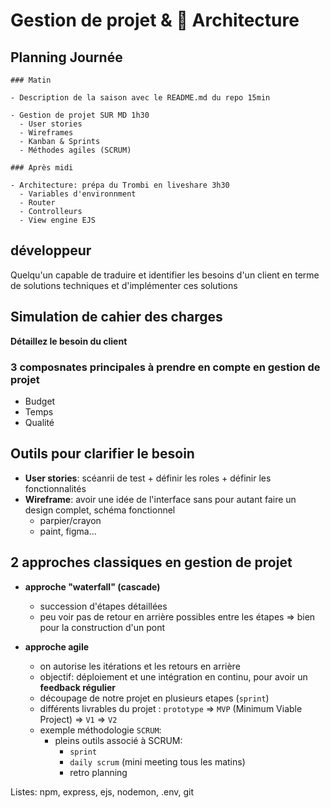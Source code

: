 # Gestion de projet & 🏯 Architecture

## Planning Journée

```
### Matin

- Description de la saison avec le README.md du repo 15min

- Gestion de projet SUR MD 1h30
  - User stories
  - Wireframes
  - Kanban & Sprints
  - Méthodes agiles (SCRUM)

### Après midi

- Architecture: prépa du Trombi en liveshare 3h30
  - Variables d'environnment
  - Router
  - Controlleurs
  - View engine EJS
```

## développeur

Quelqu'un capable de traduire et identifier les besoins d'un client en terme de solutions techniques et d'implémenter ces solutions

## Simulation de cahier des charges

**Détaillez le besoin du client**

### 3 composnates principales à prendre en compte en gestion de projet

- Budget
- Temps
- Qualité

## Outils pour clarifier le besoin

- **User stories**: scéanrii de test + définir les roles + définir les fonctionnalités
- **Wireframe**: avoir une idée de l'interface sans pour autant faire un design complet, schéma fonctionnel
  - parpier/crayon
  - paint, figma...

## 2 approches classiques en gestion de projet

- **approche "waterfall" (cascade)**
  - succession d'étapes détaillées
  - peu voir pas de retour en arrière possibles entre les étapes
  => bien pour la construction d'un pont

- **approche agile**
  - on autorise les itérations et les retours en arrière
  - objectif: déploiement et une intégration en continu, pour avoir un **feedback régulier**
  - découpage de notre projet en plusieurs etapes (`sprint`)
  - différents livrables du projet : `prototype` => `MVP` (Minimum Viable Project) => `V1` => `V2`
  - exemple méthodologie `SCRUM`:
    - pleins outils associé à SCRUM:
      - `sprint`
      - `daily scrum` (mini meeting tous les matins)
      - retro planning


Listes: npm, express, ejs, nodemon, .env, git

